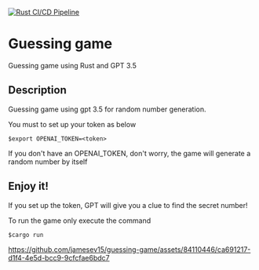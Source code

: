 [![Rust CI/CD Pipeline](https://github.com/jamesev15/guessing-game/actions/workflows/cicd.yaml/badge.svg)](https://github.com/jamesev15/guessing-game/actions/workflows/cicd.yaml)

# Guessing game
Guessing game using Rust and GPT 3.5

## Description

Guessing game using gpt 3.5 for random number generation.  

You must to set up your token as below  

    $export OPENAI_TOKEN=<token>

If you don't have an OPENAI_TOKEN, don't worry, the game will generate a random number by itself

## Enjoy it!

If you set up the token, GPT will give you a clue to find the secret number!  

To run the game only execute the command  

    $cargo run

https://github.com/jamesev15/guessing-game/assets/84110446/ca691217-d1f4-4e5d-bcc9-9cfcfae6bdc7

